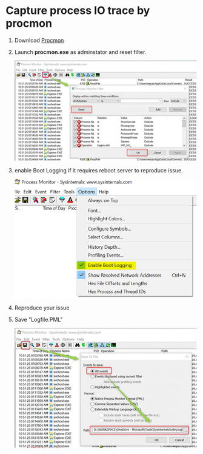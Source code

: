 # Capture process IO trace by procmon

1. Download [Procmon](https://docs.microsoft.com/zh-cn/sysinternals/downloads/procmon)

1. Launch **procmon.exe** as adminstator and reset filter.

    ![](/Windows/Images/procmon1.png)

1. enable Boot Logging if it requires reboot server to reproduce issue.

    ![](/Windows/Images/procmon2.png)

1. Reproduce your issue

1. Save "Logfile.PML"

    ![](/Windows/Images/procmon3.png)
